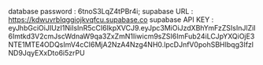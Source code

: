 database password : 6tnoS3LqZ4tPBr4i;
supabase URL : https://kdwuvrblqggiojkvqfcu.supabase.co
supabase API KEY : eyJhbGciOiJIUzI1NiIsInR5cCI6IkpXVCJ9.eyJpc3MiOiJzdXBhYmFzZSIsInJlZiI6Imtkd3V2cmJscWdnaW9qa3ZxZmN1Iiwicm9sZSI6ImFub24iLCJpYXQiOjE3NTE1MTE4ODQsImV4cCI6MjA2NzA4Nzg4NH0.lpcDJnfV0pohSBHIbqg3IfzlND9JqyEXxDto6i5zrPU